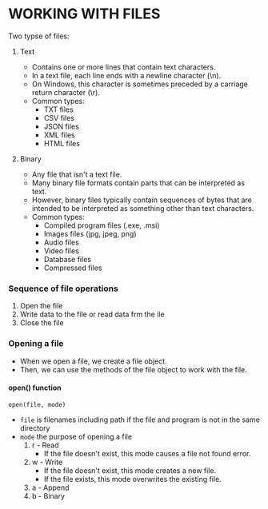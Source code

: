 # WORKING WITH FILES

Two typse of files:
1. Text
    - Contains one or more lines that contain text characters.
    - In a text file, each line ends with a newline character (\n).
    - On Windows, this character is sometimes preceded by a carriage return character (\r).
    - Common types:
        - TXT files
        - CSV files
        - JSON files
        - XML files
        - HTML files

2. Binary
    - Any file that isn't a text file.
    - Many binary file formats contain parts that can be interpreted as text.
    - However, binary files typically contain sequences of bytes that are intended to be interpreted as something other than text characters.
    - Common types:
        - Compiled program files (.exe, .msi)
        - Images files (jpg, jpeg, png)
        - Audio files
        - Video files
        - Database files
        - Compressed files


### Sequence of file operations
1. Open the file
2. Write data to the file or read data frm the ile
3. Close the file


### Opening a file
- When we open a file, we create a file object.
- Then, we can use the methods of the file object to work with the file.

#### open() function
```
open(file, mode)
```

- `file` is filenames including path if the file and program is not in the same directory
- `mode` the purpose of opening a file
    1. r - Read
        - If the file doesn't exist, this mode causes a file not found error.
    2. w - Write
        - If the file doesn't exist, this mode creates a new file.
        - If the file exists, this mode overwrites the existing file.
    3. a - Append
    4. b - Binary
